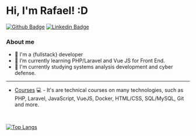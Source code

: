 # Hi, I'm Rafael! :D

[![Github Badge](https://img.shields.io/badge/-Github-000?style=flat-square&logo=Github&logoColor=white&link=https://github.com/fagnerpsantos)](https://github.com/rflcnunes)
[![Linkedin Badge](https://img.shields.io/badge/-LinkedIn-blue?style=flat-square&logo=Linkedin&logoColor=white&link=https://www.linkedin.com/in/fagnerpsantos/)](https://www.linkedin.com/in/rflcstnunes/)

### About me
- 🔭 I'm a {fullstack} developer
- 🌱 I’m currently learning PHP/Laravel and Vue JS for Front End.
- 🌱 I'm currently studying systems analysis development and cyber defense.

<hr>

- [Courses](https://drive.google.com/file/d/1jwEyUyZNKVNli-vo6EdCnZiVhMCccrYo/view?usp=sharing) 💻 - It's are technical courses on many technologies, such as PHP, Laravel, JavaScript, VueJS, Docker, HTML/CSS, SQL/MySQL, Git and more.

<br>

[![Top Langs](https://github-readme-stats.vercel.app/api/top-langs/?username=rflcnunes&layout=compact)](https://github.com/anuraghazra/github-readme-stats)